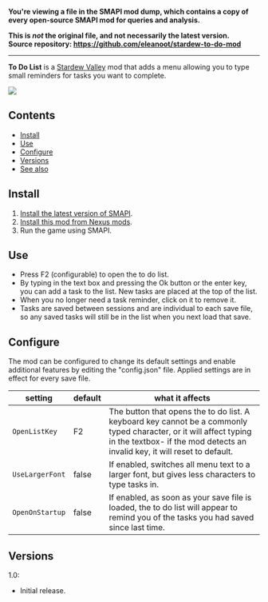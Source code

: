 **You're viewing a file in the SMAPI mod dump, which contains a copy of every open-source SMAPI mod
for queries and analysis.**

**This is _not_ the original file, and not necessarily the latest version.**  
**Source repository: https://github.com/eleanoot/stardew-to-do-mod**

----

**To Do List** is a [Stardew Valley](http://stardewvalley.net/) mod that adds a menu allowing you to type small reminders for tasks you want to complete. 

![](Screenshots/usage.gif)

## Contents
* [Install](#install)
* [Use](#use)
* [Configure](#configure)
* [Versions](#versions)
* [See also](#see-also)

## Install
1. [Install the latest version of SMAPI](https://github.com/Pathoschild/SMAPI/releases).
2. [Install this mod from Nexus mods](http://www.nexusmods.com/stardewvalley/mods/NEXUSLINK/).
3. Run the game using SMAPI.

## Use
* Press F2 (configurable) to open the to do list.  
* By typing in the text box and pressing the Ok button or the enter key, you can add a task to the list. New tasks are placed at the top of the list.
* When you no longer need a task reminder, click on it to remove it. 
* Tasks are saved between sessions and are individual to each save file, so any saved tasks will still be in the list when you next load that save.

## Configure
The mod can be configured to change its default settings and enable additional features by editing the "config.json" file. Applied settings are in effect for every save file. 

| setting           | default |what it affects
| ----------------- | --------|-------------------
| `OpenListKey` | F2 | The button that opens the to do list. A keyboard key cannot be a commonly typed character, or it will affect typing in the textbox- if the mod detects an invalid key, it will reset to default.
| `UseLargerFont` | false     | If enabled, switches all menu text to a larger font, but gives less characters to type tasks in.
| `OpenOnStartup` | false | If enabled, as soon as your save file is loaded, the to do list will appear to remind you of the tasks you had saved since last time.

## Versions
1.0:
* Initial release.
